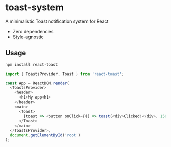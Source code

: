 # toast-system

A minimalistic Toast notification system for React

- Zero dependencies
- Style-agnostic

## Usage

```sh
npm install react-toast
```

```js
import { ToastsProvider, Toast } from 'react-toast';

const App = ReactDOM.render(
  <ToastsProvider>
    <header>
      <h1>My app<h1>
    </header>
    <main>
      <Toast>
        {toast => <button onClick={() => toast(<div>Clicked!</div>, 1500)}>}
      </Toast>
    </main>
  </ToastsProvider>,
  document.getElementById('root')
);
```

